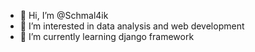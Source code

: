 - 👋 Hi, I’m @Schmal4ik
- 👀 I’m interested in data analysis and web development 
- 🌱 I’m currently learning django framework

<!---
Schmal4ik/Schmal4ik is a ✨ special ✨ repository because its `README.md` (this file) appears on your GitHub profile.
You can click the Preview link to take a look at your changes.
--->
